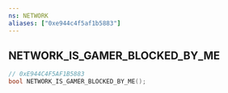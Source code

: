 ```yaml
---
ns: NETWORK
aliases: ["0xe944c4f5af1b5883"]
---
```

## NETWORK_IS_GAMER_BLOCKED_BY_ME

```c
// 0xE944C4F5AF1B5883
bool NETWORK_IS_GAMER_BLOCKED_BY_ME();
```
